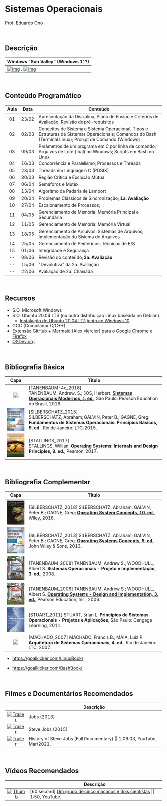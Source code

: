  # Sistemas Operacionais

Prof. Eduardo Ono

<br>

## Descrição

| Windows "Sun Valley" (Windows 11?)
| --- |
| [![img](https://img.youtube.com/vi/_uVe3pU9yhw/mqdefault.jpg "[Pureinfotech] Windows 11 (Sun Valley): biggest new features and changes, so far \|\| 24:20, YouTube, Jun/2021.")](https://www.youtube.com/watch?v=_uVe3pU9yhw) . [![img](https://img.youtube.com/vi/x_ehPsSn0Y4/mqdefault.jpg "[ThioJoe] Windows 11 LEAKED! - Installing, Testing, and Biggest Changes \|\| 22:20, YouTube, Jun/2021.")](https://www.youtube.com/watch?v=x_ehPsSn0Y4)

<br>

## Conteúdo Programático

| Aula | Data | Conteúdo |
| :-:  | :-:  | ---      |
| 01 | 23/02 | Apresentação da Disciplina, Plano de Ensino e Critérios de Avaliação, Revisão de pré-requisitos
| 02 | 02/03 | Conceitos de Sistema e Sistema Operacional, Tipos e Estruturas de Sistemas Operacionais; Comandos do Bash (Terminal Linux); Prompt de Comando (Windows)
| 03 | 09/03 | Parâmetros de um programa em C por linha de comando; Arquivos de Lote (.bat) no Windows; Scripts em Bash no Linux
| 04 | 16/03 | Concorrência e Paralelismo; Processos e Threads
| 05 | 23/03 | Threads em Linguagem C (POSIX)
| 06 | 30/03 | Região Crítica e Exclusão Mútua
| 07 | 06/04 | Semáforos e Mutex
| 08 | 13/04 | Algoritmo da Padaria de Lamport
| 09 | 20/04 | Problemas Clássicos de Sincronização; __1a. Avaliação__
| 10 | 27/04 | Escalonamento de Processos;
| 11 | 04/05 | Gerenciamento de Memória: Memória Principal e Secundária
| 12 | 11/05 | Gerenciamento de Memória: Memória Virtual
| 13 | 18/05 | Gerenciamento de Arquivos: Sistemas de Arquivos; Implementação do Sistema de Arquivos
| 14 | 25/05 | Gerenciamento de Periféricos; Técnicas de E/S
| 15 | 01/06 | Integridade e Segurança
| -- | 08/06 | Revisão do conteúdo; __2a. Avaliação__
| -- | 15/06 | "Devolutiva" da 2a. Avaliação
| -- | 22/06 | Avaliação de 2a. Chamada

<br>

## Recursos

* S.O. Microsoft Windows
* S.O. Ubuntu 20.04 LTS (ou outra distribuição Linux baseada no Debian)
  * [Instalação do Ubuntu 20.04 LTS junto ao Windows 10](./conteudo/ambiente-de-desenvolvimento/README.md#ubuntu)
* GCC (Compilador C/C++)
* Extensão GitHub + Mermaid (Alex Mercier) para o [Google Chrome](https://chrome.google.com/webstore/detail/github-%20-mermaid/goiiopgdnkogdbjmncgedmgpoajilohe) e [Firefox](https://addons.mozilla.org/pt-BR/firefox/addon/github-mermaid/)
* [OSDev.org](https://wiki.osdev.org/Main_Page)

<br>

## Bibliografia Básica

| Capa | Título |
| :-:  | ---    |
  <img src="https://images-na.ssl-images-amazon.com/images/I/51TeqaTZDwL._SX369_BO1,204,203,200_.jpg" width="100px"> | [<a id="TANENBAUM-4e_2016">TANENBAUM-4e_2016</a>] <br> TANENBAUM, Andrew. S.; BOS, Herbert. [__Sistemas Operacionais Modernos, 4. ed.__](https://archive.org/details/SistemasOperacionaisModernosTanenbaum4Edio/), São Paulo: Pearson Education do Brasil, 2016.
  <img src="./referencias/capas/silberschatz_2015.jpg" width="100px"> | [SILBERSCHATZ_2015] <br> SILBERSCHATZ, Abraham; GALVIN, Peter B.; GAGNE, Greg. **Fundamentos de Sistemas Operacionais: Princípios Básicos, 9. ed.**, Rio de Janeiro: LTC, 2015.
  <img src="./referencias/capas/stallings_2017.jpg" width="100px"> | [STALLINGS_2017] <br> STALLINGS, Willian. **Operating Systems: Internals and Design Principles, 9. ed.**, Pearson, 2017.

<br>

## Bibliografia Complementar

| Capa | Título |
| :-:  | ---    |
|  <img src="./referencias/capas/silberschatz_2018.jpg" width="100px"> | [SILBERSCHATZ_2018] SILBERSCHATZ, Abraham; GALVIN, Peter B.; GAGNE, Greg; [**Operating System Concepts, 10. ed.**](https://archive.org/details/silberschatz-operating-system-concepts-10e-2018/), Wiley, 2018.
  <img src="./referencias/capas/silberschatz_2013.jpg" width="100px"> | [SILBERSCHATZ_2013] SILBERSCHATZ, Abraham; GALVIN, Peter B.; GAGNE, Greg. [**Operating Systems Concepts, 9. ed.**](https://archive.org/details/operating-system-concepts/), John Wiley & Sons, 2013.
  <img src="./referencias/capas/tanenbaum_2008.jpg" width="100px"> | [TANENBAUM_2008] TANENBAUM, Andrew S.; WOODHULL, Albert S. **Sistemas Operacionais - Projeto e Implementação, 3. ed.**, 2008.
  <img src="./referencias/capas/tanenbaum_2006.jpg" width="100px"> | [TANENBAUM_2006] TANENBAUM, Andrew S.; WOODHULL, Albert S. [**Operating Systems - Design and Implementation, 3. ed.**](https://archive.org/details/tanenbaum_woodhull_operating-systems-design-implementation-3rd-edition), Pearson Education, Inc., 2006.
  <img src="./referencias/capas/stuart_2010.jpg" width="100px"> | <a id="STUART_2011"></a> [STUART_2011] STUART, Brian L. __Princípios de Sistemas Operacionais - Projetos e Aplicações__, São Paulo: Cengage Learning, 2011.
  <img src="https://images-na.ssl-images-amazon.com/images/I/41jV2a9YjsL._SX379_BO1,204,203,200_.jpg" width="100px"> | [MACHADO_2007] MACHADO, Francis B.; MAIA, Luiz P. **Arquitetura de Sistemas Operacionais, 4. ed.**, Rio de Janeiro: LTC, 2007.

  * https://goalkicker.com/LinuxBook/

  * https://goalkicker.com/BashBook/

<br>

## Filmes e Documentários Recomendados

|| Descrição |
| :-: | --- |
| [![Trailer](https://img.youtube.com/vi/SH1jKZwcS9Y/default.jpg)](https://youtu.be/SH1jKZwcS9Y) | Jobs (2013)
| [![Trailer](https://img.youtube.com/vi/aEr6K1bwIVs/default.jpg)](https://youtu.be/aEr6K1bwIVs) | Steve Jobs (2015)
| [![Trailer](https://img.youtube.com/vi/s4pVFLUlx8g/default.jpg)](https://youtu.be/s4pVFLUlx8g) | History of Steve Jobs (Full Documentary) \|\| 1:06:03, YouTube, Mar/2021.

<br>

## Vídeos Recomendados

|| Descrição |
| :-: | --- |
| [![Thumb](https://img.youtube.com/vi/ZAQtwFpkksw/default.jpg)](https://youtu.be/ZAQtwFpkksw) | [60 second] [Um grupo de cinco macacos e dois cientistas](https://www.youtube.com/watch?v=ZAQtwFpkksw) \|\| 1:50, YouTube.

<br>
